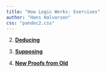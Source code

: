 ```yaml
---
title: "How Logic Works: Exercises"
author: "Hans Halvorson"
css: "pandoc2.css"
---
```


2. [**Deducing**](deducing.html)

3. [**Supposing**](supposing.html)

4. [**New Proofs from Old**](new-proofs.html)

